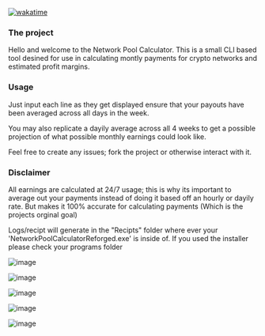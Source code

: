 [![wakatime](https://wakatime.com/badge/user/0b1b6854-9980-4101-a28a-0b148d8403d6/project/0453f30b-85f7-4cab-a2be-c51f1f0a4b34.svg)](https://wakatime.com/badge/user/0b1b6854-9980-4101-a28a-0b148d8403d6/project/0453f30b-85f7-4cab-a2be-c51f1f0a4b34)

### The project
Hello and welcome to the Network Pool Calculator. This is a small CLI based tool desined for use in calculating montly payments for crypto networks and estimated profit margins. 

### Usage
Just input each line as they get displayed ensure that your payouts have been averaged across all days in the week.

You may also replicate a dayily average across all 4 weeks to get a possible projection of what possible monthly earnings could look like.

Feel free to create any issues; fork the project or otherwise interact with it.

### Disclaimer 
All earnings are calculated at 24/7 usage; this is why its important to average out your payments instead of doing it based off an hourly or dayily rate.
But makes it 100% accurate for calculating payments (Which is the projects orginal goal)

Logs/recipt will generate in the "Recipts" folder where ever your 'NetworkPoolCalculatorReforged.exe' is inside of.
If you used the installer please check your programs folder

![image](https://user-images.githubusercontent.com/66909997/169682482-4d3e0c24-db81-40be-90eb-0f1c287b5e71.png)

![image](https://user-images.githubusercontent.com/66909997/169681471-e8d26212-64f5-4a62-b739-75f466661cc0.png)

![image](https://user-images.githubusercontent.com/66909997/169682498-be7d91eb-d36c-4fdb-bea3-4d26bd99d862.png)

![image](https://user-images.githubusercontent.com/66909997/169682577-7e825726-6b6f-4a15-ac41-7b9f64e73a2a.png)

![image](https://user-images.githubusercontent.com/66909997/169682597-cb35683f-69ab-47ed-93f6-4a8b1ae512f5.png)

